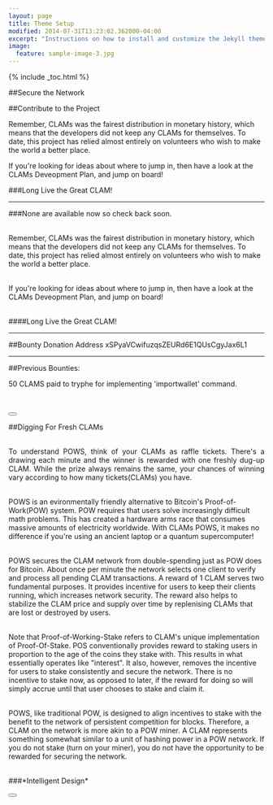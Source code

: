```yaml
---
layout: page
title: Theme Setup
modified: 2014-07-31T13:23:02.362000-04:00
excerpt: "Instructions on how to install and customize the Jekyll theme Minimal Mistakes."
image:
  feature: sample-image-3.jpg
---
```


{% include _toc.html %}

##Secure the Network



##Contribute to the Project

Remember, CLAMs was the fairest distribution in monetary history, which means that the developers did not keep any CLAMs for themselves. To date, this project has relied almost entirely on volunteers who wish to make the world a better place.

If you're looking for ideas about where to jump in, then have a look at the CLAMs Deveopment Plan, and jump on board!

###Long Live the Great CLAM!

---

###None are available now so check back soon.<br><br>
<p style="text-align:justify;">

Remember, CLAMs was the fairest distribution in monetary history, which means that the developers did not keep any CLAMs for themselves. To date, this project has relied almost entirely on volunteers who wish to make the world a better place. <br><br>

If you're looking for ideas about where to jump in, then have a look at the CLAMs Deveopment Plan, and jump on board!<br><br>
</p>

####Long Live the Great CLAM!
<!-- ##Create or re-purpose an open source Reddit or Twitter CLAMS tip bot.<br><br>
<p style="text-align:justify;">

<i class="fa fa-circle"></i>    Needs to be a full-service tip bot.<br><br>

<i class="fa fa-circle"></i>    Able to target certain keywords, boards, hashtags, etc. to spread the CLAM gospel.<br><br>

<i class="fa fa-circle"></i>   Bounty starts at 75 CLAMS.
</p>

<br>
Note: This bounty is currently not available as it is being worked on by Captian_Hook. -->

<i class="fa fa-users fa-5x">
</i>

***
##Bounty Donation Address
xSPyaVCwifuzqsZEURd6E1QUsCgyJax6L1
***

##Previous Bounties:
<br>
<p style="text-align:justify;">
<i class="fa fa-check"></i>    50 CLAMS paid to tryphe for implementing 'importwallet' command.</p>
<br><br>
<button class="button" onclick="window.location.hash = window.location.hash + '!clams-bounties'"><i class="fa fa-arrow-up"></i></button>




##Digging For Fresh CLAMs<br><br>
<p style="text-align:justify;">
To understand POWS, think of your CLAMs as raffle tickets. There's a drawing each minute and the winner is rewarded with one freshly dug-up CLAM. While the prize always remains the same, your chances of winning vary according to how many tickets(CLAMs) you have.<br><br>

POWS is an evironmentally friendly alternative to Bitcoin's Proof-of-Work(POW) system. POW requires that users solve increasingly difficult math problems. This has created a hardware arms race that consumes massive amounts of electricity worldwide. With CLAMs POWS, it makes no difference if you're using an ancient laptop or a quantum supercomputer!<br><br>

POWS secures the CLAM network from double-spending just as POW does for Bitcoin. About once per minute the network selects one client to verify and process all pending CLAM transactions. A reward of 1 CLAM serves two fundamental purposes. It provides incentive for users to keep their clients running, which increases network security. The reward also helps to stabilize the CLAM price and supply over time by replenising CLAMs that are lost or destroyed by users.<br><br>


Note that Proof-of-Working-Stake refers to CLAM's unique implementation of Proof-Of-Stake.  POS conventionally provides reward to staking users in proportion to the age of the coins they stake with.  This results in what essentially operates like "interest".  It also, however, removes the incentive for users to stake consistently and secure the network.  There is no incentive to stake now, as opposed to later, if the reward for doing so will simply accrue until that user chooses to stake and claim it.<br><br>

POWS, like traditional POW, is designed to align incentives to stake with the benefit to the network of persistent competition for blocks. Therefore, a CLAM on the network is more akin to a POW miner.  A CLAM represents something somewhat similar to a unit of hashing power in a POW network.  If you do not stake (turn on your miner), you do not have the opportunity to be rewarded for securing the network.

</p>
<br>
###*Intelligent Design*
<i class="fa fa-check-square fa-2x"></i>
<br><br>
<button class="button" onclick="window.location.hash = window.location.hash + '!digging-for-clams'"><i class="fa fa-arrow-up"></i></button>
